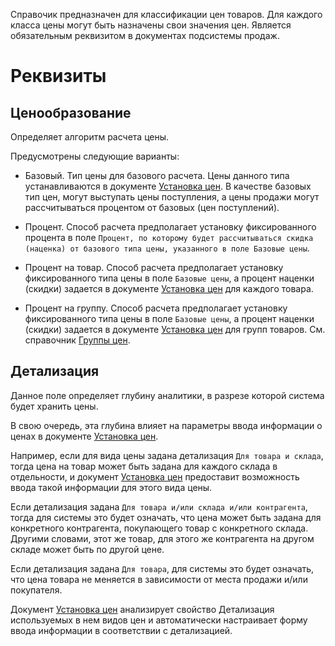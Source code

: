 ﻿Справочик предназначен для классификации цен товаров. Для каждого класса цены могут быть назначены свои значения цен. Является обязательным реквизитом в документах подсистемы продаж.

# Реквизиты

## Ценообразование

Определяет алгоритм расчета цены.

Предусмотрены следующие варианты:

*   Базовый. Тип цены для базового расчета. Цены данного типа устанавливаются в документе [Установка цен](/d/SetupPrices). В качестве базовых тип цен, могут выступать цены поступления, а цены продажи могут рассчитываться процентом от базовых (цен поступлений).

*   Процент. Способ расчета предполагает установку фиксированного процента в поле `Процент, по которому будет рассчитываться скидка (наценка) от базового типа цены, указанного в поле Базовые цены`.

*   Процент на товар. Способ расчета предполагает установку фиксированного типа цены в поле `Базовые цены`, а процент наценки (скидки) задается в документе [Установка цен](/d/SetupPrices) для каждого товара.

*   Процент на группу. Способ расчета предполагает установку фиксированного типа цены в поле `Базовые цены`, а процент наценки (скидки) задается в документе [Установка цен](/d/SetupPrices) для групп товаров. См. справочник [Группы цен](/c/PriceGroups).

## Детализация

Данное поле определяет глубину аналитики, в разрезе которой система будет хранить цены.

В свою очередь, эта глубина влияет на параметры ввода информации о ценах в документе [Установка цен](/d/SetupPrices).

Например, если для вида цены задана детализация `Для товара и склада`, тогда цена на товар может быть задана для каждого склада в отдельности, и документ [Установка цен](/d/SetupPrices) предоставит возможность ввода такой информации для этого вида цены.

Если детализация задана `Для товара и/или склада и/или контрагента`, тогда для системы это будет означать, что цена может быть задана для конкретного контрагента, покупающего товар с конкретного склада. Другими словами, этот же товар, для этого же контрагента на другом складе может быть по другой цене.

Если детализация задана `Для товара`, для системы это будет означать, что цена товара не меняется в зависимости от места продажи и/или покупателя.

Документ [Установка цен](/d/SetupPrices) анализирует свойство Детализация используемых в нем видов цен и автоматически настраивает форму ввода информации в соответствии с детализацией.